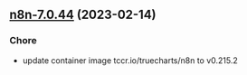 

## [n8n-7.0.44](https://github.com/truecharts/charts/compare/n8n-7.0.43...n8n-7.0.44) (2023-02-14)

### Chore

- update container image tccr.io/truecharts/n8n to v0.215.2
  
  